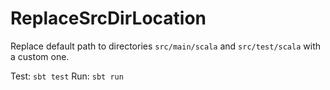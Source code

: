 # ReplaceSrcDirLocation

Replace default path to directories `src/main/scala` and `src/test/scala` with a custom one.

Test: `sbt test`
Run: `sbt run`
